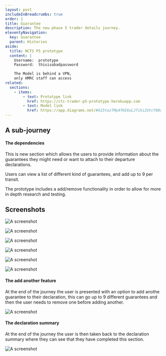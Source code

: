 ```yaml
---
layout: post
includeInBreadcrumbs: true
order: 1
title: Guarantee
description: The new phase 5 trader details journey.
eleventyNavigation:
  key: Guarantee
  parent: Histories
aside:
  title: NCTS P5 prototype
  content: |
    Username:  prototype
    Password:  thisisabadpassword

    The Model is behind a VPN, 
    only HMRC staff can access
related:
  sections:
    - items:
        - text: Prototype link
          href: https://ctc-trader-p5-prototype.herokuapp.com
        - text: Model link
          href: https://app.diagrams.net/#G15taz7Mp4fHI6uLJfiki2UtcY08oxmCby
---
```


## A sub-journey

#### The dependencies

This is new section which allows the users to provide information about the guarantees they might need or want to attach to their departure declarations.

Users can view a list of different kind of guarantees, and add up to 9 per transit.

The prototype includes a add/remove functionality in order to allow for more in depth research and testing.

## Screenshots

![A screenshot](/assets/guarantee/01.png "A screenshot of the guarantee sub-journey")
<br>

![A screenshot](/assets/guarantee/02.png "A screenshot of the guarantee sub-journey")
<br>

![A screenshot](/assets/guarantee/03.png "A screenshot of the guarantee sub-journey")
<br>

![A screenshot](/assets/guarantee/04.png "A screenshot of the guarantee sub-journey")
<br>

![A screenshot](/assets/guarantee/05.png "A screenshot of the guarantee sub-journey")
<br>

![A screenshot](/assets/guarantee/06.png "A screenshot of the guarantee sub-journey")
<br>

#### The add another feature

At the end of the journey the user is presented with an option to add anothe guarantee to their declaration, this can go up to 9 different guarantees and then the user needs to remove one before adding another.

![A screenshot](/assets/guarantee/07.png "A screenshot of the guarantee sub-journey")
<br>

#### The declaration summary

At the end of the journey the user is then taken back to the declaration summary where they can see that they have completed this section.

![A screenshot](/assets/guarantee/08.png "A screenshot of the declaration summary")
<br>
